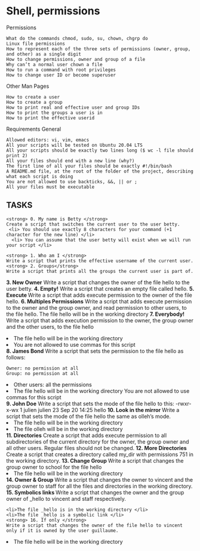 <h1> Shell, permissions </h1>


Permissions

    What do the commands chmod, sudo, su, chown, chgrp do
    Linux file permissions
    How to represent each of the three sets of permissions (owner, group, and other) as a single digit
    How to change permissions, owner and group of a file
    Why can’t a normal user chown a file
    How to run a command with root privileges
    How to change user ID or become superuser

Other Man Pages

    How to create a user
    How to create a group
    How to print real and effective user and group IDs
    How to print the groups a user is in
    How to print the effective userid

Requirements
General

    Allowed editors: vi, vim, emacs
    All your scripts will be tested on Ubuntu 20.04 LTS
    All your scripts should be exactly two lines long ($ wc -l file should print 2)
    All your files should end with a new line (why?)
    The first line of all your files should be exactly #!/bin/bash
    A README.md file, at the root of the folder of the project, describing what each script is doing
    You are not allowed to use backticks, &&, || or ;
    All your files must be executable
<h2> TASKS </h2>
   
    <strong> 0. My name is Betty </strong>
    Create a script that switches the current user to the user betty.
     <li> You should use exactly 8 characters for your command (+1 character for the new line) </li>
      <li> You can assume that the user betty will exist when we will run your script </li>

    <strong> 1. Who am I </strong> 
    Write a script that prints the effective username of the current user.
    <strong> 2. Groups</strong> 
    Write a script that prints all the groups the current user is part of.
   <strong>  3. New Owner</strong> 
    Write a script that changes the owner of the file hello to the user betty.
   <strong>  4. Empty!</strong> 
    Write a script that creates an empty file called hello.
   <strong>  5. Execute </strong> 
    Write a script that adds execute permission to the owner of the file hello.
    <strong> 6. Multiples Permissions</strong> 
    Write a script that adds execute permission to the owner and the group owner, and read permission to other users, to the file hello.
    The file hello will be in the working directory
    <strong> 7. Everybody!</strong> 
    Write a script that adds execution permission to the owner, the group owner and the other users, to the file hello
    <li>The file hello will be in the working directory </li>
    <li>You are not allowed to use commas for this script</li>
    <strong> 8. James Bond</strong> 
    Write a script that sets the permission to the file hello as follows:

    Owner: no permission at all
    Group: no permission at all
   <li> Other users: all the permissions </li>
    <li>The file hello will be in the working directory You are not allowed to use commas for this script</li>
  <strong>   9. John Doe</strong> 
    Write a script that sets the mode of the file hello to this:
    -rwxr-x-wx 1 julien julien 23 Sep 20 14:25 hello
   <strong>  10. Look in the mirror </strong> 
    Write a script that sets the mode of the file hello the same as olleh’s mode.
<li>The file hello will be in the working directory </li>
<li>The file olleh will be in the working directory </li>
   <strong>  11. Directories</strong> 
    Create a script that adds execute permission to all subdirectories of the current directory for the owner, the group owner and all other users.     Regular files should not be changed.
   <strong>  12. More Directories</strong> 
    Create a script that creates a directory called my_dir with permissions 751 in the working directory.
   <strong>  13. Change Group </strong> 
    Write a script that changes the group owner to school for the file hello
    <li>The file hello will be in the working directory </li>
   <strong>  14. Owner & Group </strong> 
    Write a script that changes the owner to vincent and the group owner to staff for all the files and directories in the working directory.
   <strong>  15. Symbolics links </strong> 
    Write a script that changes the owner and the group owner of _hello to vincent and staff respectively.

    <li>The file _hello is in the working directory </li>
    <li>The file _hello is a symbolic link </li>
    <strong> 16. If only </strong> 
    Write a script that changes the owner of the file hello to vincent only if it is owned by the user guillaume.
   <li> The file hello will be in the working directory </li>

